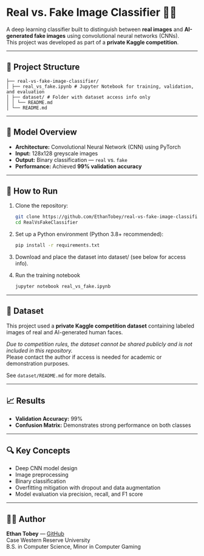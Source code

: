 # Real vs. Fake Image Classifier 🧠📸

A deep learning classifier built to distinguish between **real images** and **AI-generated fake images** using convolutional neural networks (CNNs).  
This project was developed as part of a **private Kaggle competition**.

---

## 🧩 Project Structure

```
├── real-vs-fake-image-classifier/
│ ├── real_vs_fake.ipynb # Jupyter Notebook for training, validation, and evaluation
│ ├── dataset/ # Folder with dataset access info only
│ │ └── README.md
│ └── README.md 
```

---

## 🧠 Model Overview

- **Architecture:** Convolutional Neural Network (CNN) using PyTorch
- **Input:** 128x128 greyscale images
- **Output:** Binary classification — `real` vs. `fake`
- **Performance:** Achieved **99% validation accuracy**

---

## 🔧 How to Run

1. Clone the repository:
   ```bash
   git clone https://github.com/EthanTobey/real-vs-fake-image-classifier.git
   cd RealVsFakeClassifier
   ```

2. Set up a Python environment (Python 3.8+ recommended):
   ```bash
   pip install -r requirements.txt
   ```

3. Download and place the dataset into dataset/ (see below for access info).

4. Run the training notebook
    ```bash
    jupyter notebook real_vs_fake.ipynb
    ```

---

## 📂 Dataset

This project used a **private Kaggle competition dataset** containing labeled images of real and AI-generated human faces.

*Due to competition rules, the dataset cannot be shared publicly and is not included in this repository.*  
Please contact the author if access is needed for academic or demonstration purposes.

See `dataset/README.md` for more details.

---

## 📈 Results

- **Validation Accuracy:** 99%
- **Confusion Matrix:** Demonstrates strong performance on both classes  

---

## 🔍 Key Concepts

- Deep CNN model design
- Image preprocessing
- Binary classification
- Overfitting mitigation with dropout and data augmentation
- Model evaluation via precision, recall, and F1 score

---

## 🧑‍💻 Author

**Ethan Tobey** — [GitHub](https://github.com/yourusername)  
Case Western Reserve University  
B.S. in Computer Science, Minor in Computer Gaming


